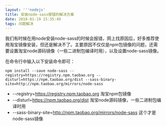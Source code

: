 ```yaml
---
layout: '''nodejs'
title: 安装node-sass报错的解决方案
date: 2018-01-19 15:35:49
tags: 问题解决
---
```


我们有时候在用node安装node-sass的时候会报错，网上找原因后，好多推荐使用淘宝镜像安装，但还是解决不了。主要原因不仅仅是npm包镜像的问题，还需要设置淘宝node源码镜像（一些二进制包编译时用），以及设置node-sass镜像。

在命令行中输入以下安装命令即可：
```
npm install --save node-sass --registry=https://registry.npm.taobao.org --disturl=https://npm.taobao.org/dist --sass-binary-site=http://npm.taobao.org/mirrors/node-sass
```

- --registry=https://registry.npm.taobao.org 淘宝npm包镜像
- --disturl=https://npm.taobao.org/dist 淘宝node源码镜像，一些二进制包编译时用
- --sass-binary-site=http://npm.taobao.org/mirrors/node-sass 这个才是node-sass镜像